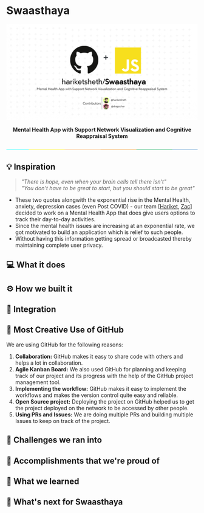 # Swaasthaya
![Swaasthaya](assets/cover.jpg)

<div align="center">
	<strong>Mental Health App with Support Network Visualization and Cognitive Reappraisal System </strong>
</div>

![separate](assets/separate.jpeg)

## 💡 Inspiration
> _"There is hope, even when your brain cells tell there isn't"_ <br>
> _"You don't have to be great to start, but you should start to be great"_

- These two quotes alongwith the exponential rise in the Mental Health, anxiety, depression cases (even Post COVID) - our team [[Hariket](https://github.com/hariketsheth), [Zac](https://github.com/dragochar)] decided to work on a Mental Health App that does give users options to track their day-to-day activities. 
- Since the mental health issues are increasing at an exponential rate, we got motivated to build an application which is relief to such people. 
- Without having this information getting spread or broadcasted thereby maintaining complete user privacy.
## 💻 What it does


## ⚙️ How we built it


## 🌳 Integration 


## 🤝 Most Creative Use of GitHub
We are using GitHub for the following reasons:

1. **Collaboration:** GitHub makes it easy to share code with others and helps a lot in collaboration.
2. **Agile Kanban Board:** We also used GitHub for planning and keeping track of our project and its progress with the help of the GitHub project management tool.
3. **Implementing the workflow:** GitHub makes it easy to implement the workflows and makes the version control quite easy and reliable.
4. **Open Source project:** Deploying the project on GitHub helped us to get the project deployed on the network to be accessed by other people.
5. **Using PRs and Issues:** We are doing multiple PRs and building multiple Issues to keep on track of the project.

## 🧠 Challenges we ran into


## 🏅 Accomplishments that we're proud of


## 📖 What we learned


## 🚀 What's next for Swaasthaya

